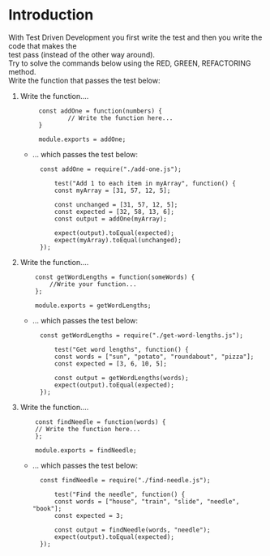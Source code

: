 # Introduction
With Test Driven Development you first write the test and then you write the code that makes the  
test pass (instead of the other way around).  
Try to solve the commands below using the RED, GREEN, REFACTORING method.  
Write the function that passes the test below:  

1. Write the function....
   
            const addOne = function(numbers) {
                    // Write the function here...
            }

            module.exports = addOne;

    - ... which passes the test below:

            const addOne = require("./add-one.js");

                test("Add 1 to each item in myArray", function() {
                const myArray = [31, 57, 12, 5];

                const unchanged = [31, 57, 12, 5];
                const expected = [32, 58, 13, 6];
                const output = addOne(myArray);

                expect(output).toEqual(expected);
                expect(myArray).toEqual(unchanged);
            });

2.	Write the function....

            const getWordLengths = function(someWords) {
                //Write your function...
            };

            module.exports = getWordLengths;

    - ... which passes the test below:

            const getWordLengths = require("./get-word-lengths.js");

                test("Get word lengths", function() {
                const words = ["sun", "potato", "roundabout", "pizza"];
                const expected = [3, 6, 10, 5];

                const output = getWordLengths(words);
                expect(output).toEqual(expected);
            });


3.	Write the function....

            const findNeedle = function(words) {
            // Write the function here...
            };

            module.exports = findNeedle;

    - ... which passes the test below:

            const findNeedle = require("./find-needle.js");

                test("Find the needle", function() {
                const words = ["house", "train", "slide", "needle", "book"];
                const expected = 3;

                const output = findNeedle(words, "needle");
                expect(output).toEqual(expected);
            });
